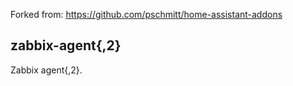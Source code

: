 Forked from: https://github.com/pschmitt/home-assistant-addons

## zabbix-agent{,2}

Zabbix agent{,2}.

